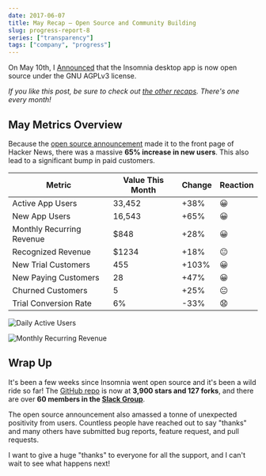 ```yaml
---
date: 2017-06-07
title: May Recap – Open Source and Community Building
slug: progress-report-8
series: ["transparency"]
tags: ["company", "progress"]
---
```


On May 10th, I [Announced](/blog/open-source-announcement/) 
that the Insomnia desktop app is now open source under the GNU AGPLv3 license. 

<!--more-->

_If you like this post, be sure to check out [the other recaps](/series/transparency/). 
There's one every month!_

## May Metrics Overview

Because the [open source announcement](/blog/open-source-announcement/) 
made it to the front page of Hacker News, there was a massive **65% increase in new users**.
This also lead to a significant bump in paid customers.

| Metric                    | Value This Month | Change    | Reaction   |
| ------------------------- | ---------------- | --------- | ---------- |
| Active App Users          | 33,452           | +38%      | &#x1f600;  |        
| New App Users             | 16,543           | +65%      | &#x1f600;  |
| Monthly Recurring Revenue | $848             | +28%      | &#x1f600;  |
| Recognized Revenue        | $1234            | +18%      | &#x1f610;  |
| New Trial Customers       | 455              | +103%     | &#x1f600;  |
| New Paying Customers      | 28               | +47%      | &#x1f600;  |
| Churned Customers         | 5                | +25%      | &#x1f610;  |
| Trial Conversion Rate     | 6%               | -33%      | &#128551;  |
 
![Daily Active Users](/images/blog/dau-11.png)

![Monthly Recurring Revenue](/images/blog/mrr-11.png)

## Wrap Up

It's been a few weeks since Insomnia went open source and it's been a wild ride so far!
The [GitHub repo](https://github.com/Kong/insomnia) is now at **3,900 stars and 
127 forks**, and there are over **60 members in the [Slack Group](https://chat.insomnia.rest/)**.

The open source announcement also amassed a tonne of unexpected positivity from users.
Countless people have reached out to say "thanks" and many others have submitted bug 
reports, feature request, and pull requests.

I want to give a huge "thanks" to everyone for all the support, and I can't wait to see
what happens next!
